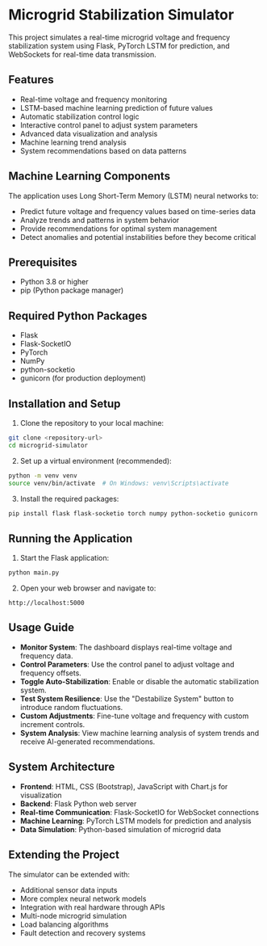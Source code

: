 # Microgrid Stabilization Simulator

This project simulates a real-time microgrid voltage and frequency stabilization system using Flask, PyTorch LSTM for prediction, and WebSockets for real-time data transmission.

## Features

- Real-time voltage and frequency monitoring
- LSTM-based machine learning prediction of future values
- Automatic stabilization control logic
- Interactive control panel to adjust system parameters
- Advanced data visualization and analysis
- Machine learning trend analysis
- System recommendations based on data patterns

## Machine Learning Components

The application uses Long Short-Term Memory (LSTM) neural networks to:
- Predict future voltage and frequency values based on time-series data
- Analyze trends and patterns in system behavior
- Provide recommendations for optimal system management
- Detect anomalies and potential instabilities before they become critical

## Prerequisites

- Python 3.8 or higher
- pip (Python package manager)

## Required Python Packages

- Flask
- Flask-SocketIO
- PyTorch
- NumPy
- python-socketio
- gunicorn (for production deployment)

## Installation and Setup

1. Clone the repository to your local machine:
```bash
git clone <repository-url>
cd microgrid-simulator
```

2. Set up a virtual environment (recommended):
```bash
python -m venv venv
source venv/bin/activate  # On Windows: venv\Scripts\activate
```

3. Install the required packages:
```bash
pip install flask flask-socketio torch numpy python-socketio gunicorn
```

## Running the Application

1. Start the Flask application:
```bash
python main.py
```

2. Open your web browser and navigate to:
```
http://localhost:5000
```

## Usage Guide

- **Monitor System**: The dashboard displays real-time voltage and frequency data.
- **Control Parameters**: Use the control panel to adjust voltage and frequency offsets.
- **Toggle Auto-Stabilization**: Enable or disable the automatic stabilization system.
- **Test System Resilience**: Use the "Destabilize System" button to introduce random fluctuations.
- **Custom Adjustments**: Fine-tune voltage and frequency with custom increment controls.
- **System Analysis**: View machine learning analysis of system trends and receive AI-generated recommendations.

## System Architecture

- **Frontend**: HTML, CSS (Bootstrap), JavaScript with Chart.js for visualization
- **Backend**: Flask Python web server
- **Real-time Communication**: Flask-SocketIO for WebSocket connections
- **Machine Learning**: PyTorch LSTM models for prediction and analysis
- **Data Simulation**: Python-based simulation of microgrid data

## Extending the Project

The simulator can be extended with:
- Additional sensor data inputs
- More complex neural network models
- Integration with real hardware through APIs
- Multi-node microgrid simulation
- Load balancing algorithms
- Fault detection and recovery systems